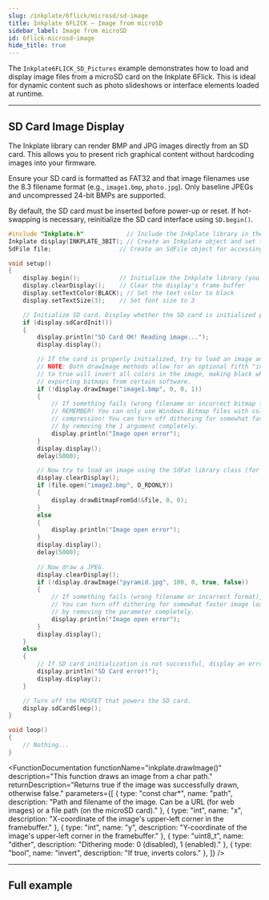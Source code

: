 ```yaml
---  
slug: /inkplate/6flick/microsd/sd-image  
title: Inkplate 6FLICK – Image from microSD
sidebar_label: Image from microSD
id: 6flick-microsd-image  
hide_title: true  
---
```


<SectionTitle title="Display Images from SD Card" backgroundImage="img/sd_picture.jpg" />

The `Inkplate6FLICK_SD_Pictures` example demonstrates how to load and display image files from a microSD card on the Inkplate 6Flick. This is ideal for dynamic content such as photo slideshows or interface elements loaded at runtime.

---

## SD Card Image Display

The Inkplate library can render BMP and JPG images directly from an SD card. This allows you to present rich graphical content without hardcoding images into your firmware.

<WarningBox>Ensure your SD card is formatted as FAT32 and that image filenames use the 8.3 filename format (e.g., `image1.bmp`, `photo.jpg`). Only baseline JPEGs and uncompressed 24-bit BMPs are supported.</WarningBox>

<InfoBox>By default, the SD card must be inserted before power-up or reset. If hot-swapping is necessary, reinitialize the SD card interface using `SD.begin()`.</InfoBox>

```cpp
#include "Inkplate.h"            // Include the Inkplate library in the sketch
Inkplate display(INKPLATE_3BIT); // Create an Inkplate object and set the library to 3-bit mode
SdFile file;                   // Create an SdFile object for accessing files on the SD card

void setup()
{
    display.begin();           // Initialize the Inkplate library (you should call this function ONLY ONCE)
    display.clearDisplay();    // Clear the display's frame buffer
    display.setTextColor(BLACK); // Set the text color to black
    display.setTextSize(3);    // Set font size to 3

    // Initialize SD card. Display whether the SD card is initialized properly or not.
    if (display.sdCardInit())
    {
        display.println("SD Card OK! Reading image...");
        display.display();

        // If the card is properly initialized, try to load an image and display it on the e-paper at position X=0, Y=0.
        // NOTE: Both drawImage methods allow for an optional fifth "invert" parameter. Setting this parameter
        // to true will invert all colors in the image, making black white and white black. This may be necessary when
        // exporting bitmaps from certain software.
        if (!display.drawImage("image1.bmp", 0, 0, 1))
        {
            // If something fails (wrong filename or incorrect bitmap format), write an error message on the screen.
            // REMEMBER! You can only use Windows Bitmap files with color depths of 1, 4, 8, or 24 bits with no
            // compression! You can turn off dithering for somewhat faster image loading by changing the last 1 to 0, or
            // by removing the 1 argument completely.
            display.println("Image open error");
        }
        display.display();
        delay(5000);

        // Now try to load an image using the SdFat library class (for more advanced users) and display the image on the e-paper.
        display.clearDisplay();
        if (file.open("image2.bmp", O_RDONLY))
        {
            display.drawBitmapFromSd(&file, 0, 0);
        }
        else
        {
            display.println("Image open error");
        }   
        display.display();
        delay(5000);
    
        // Now draw a JPEG.
        display.clearDisplay();
        if (!display.drawImage("pyramid.jpg", 100, 0, true, false))
        {
            // If something fails (wrong filename or incorrect format), write an error message on the screen.
            // You can turn off dithering for somewhat faster image loading by changing the fifth parameter to false, or
            // by removing the parameter completely.
            display.println("Image open error");
        }       
        display.display();
    }
    else
    {
        // If SD card initialization is not successful, display an error on the screen.
        display.println("SD Card error!");        
        display.display();
    }

    // Turn off the MOSFET that powers the SD card.
    display.sdCardSleep();
}

void loop()
{
    // Nothing...
}
```

<CenteredImage src="/img/inkplate_6_flick/img_from_sd.png" alt="Example Image" caption="Example Image" />

<FunctionDocumentation
    functionName="inkplate.drawImage()"
    description="This function draws an image from a char path."
    returnDescription="Returns true if the image was successfully drawn, otherwise false."
    parameters={[
    { type: "const char*", name: "path", description: "Path and filename of the image. Can be a URL (for web images) or a file path (on the microSD card)." },
    { type: "int", name: "x", description: "X-coordinate of the image's upper-left corner in the framebuffer." },
    { type: "int", name: "y", description: "Y-coordinate of the image's upper-left corner in the framebuffer." },
    { type: "uint8_t", name: "dither", description: "Dithering mode: 0 (disabled), 1 (enabled)." },
    { type: "bool", name: "invert", description: "If true, inverts colors." },
    ]}
/>

---

## Full example

<QuickLink 
  title="Inkplate6FLICK_SD_Pictures.ino" 
  description="This example will show you how to read .bmp and .jpeg files (pictures) from an SD card and display the image on an e-paper display."
  url="https://github.com/SolderedElectronics/Inkplate-Arduino-library/tree/dev/examples/Inkplate6FLICK/Advanced/SD/Inkplate6FLICK_SD_Pictures" 
/>